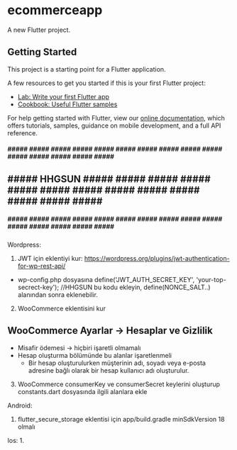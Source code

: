 # ecommerceapp

A new Flutter project.

## Getting Started

This project is a starting point for a Flutter application.

A few resources to get you started if this is your first Flutter project:

- [Lab: Write your first Flutter app](https://flutter.dev/docs/get-started/codelab)
- [Cookbook: Useful Flutter samples](https://flutter.dev/docs/cookbook)

For help getting started with Flutter, view our
[online documentation](https://flutter.dev/docs), which offers tutorials,
samples, guidance on mobile development, and a full API reference.

##### ##### ##### ##### ##### ##### ##### ##### ##### ##### ##### ##### ##### ##### ##### ##### ###
## ##### HHGSUN ##### ##### ##### ##### ##### ##### ##### ##### ##### ##### ##### ##### ##### #####
##### ##### ##### ##### ##### ##### ##### ##### ##### ##### ##### ##### ##### ##### ##### ##### ###

Wordpress:
1. JWT için eklentiyi kur: https://wordpress.org/plugins/jwt-authentication-for-wp-rest-api/
  - wp-config.php dosyasına
  define('JWT_AUTH_SECRET_KEY', 'your-top-secrect-key'); //HHGSUN
  bu kodu ekleyin, define(NONCE_SALT..) alanından sonra eklenebilir.

2. WooCommerce eklentisini kur
  ## WooCommerce Ayarlar -> Hesaplar ve Gizlilik
  - Misafir ödemesi -> hiçbiri işaretli olmamalı
  - Hesap oluşturma bölümünde bu alanlar işaretlenmeli
    - Bir hesap oluşturulurken müşterinin adı, soyadı veya e-posta adresine bağlı olarak bir hesap kullanıcı adı oluşturulur.

3. WooCommerce consumerKey ve consumerSecret keylerini oluşturup constants.dart dosyasında ilgili alanlara ekle

Android:
1. flutter_secure_storage eklentisi için app/build.gradle minSdkVersion 18 olmalı

Ios:
1. 